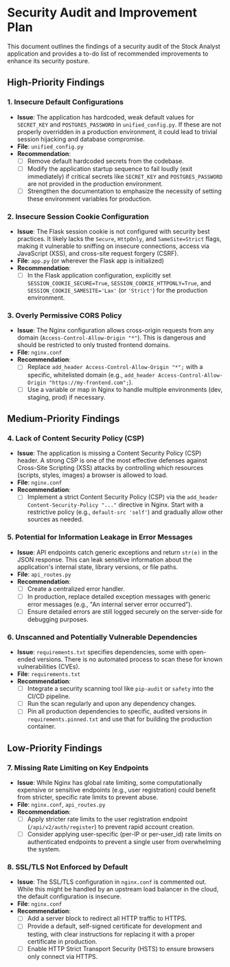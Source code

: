 # Security Audit and Improvement Plan

This document outlines the findings of a security audit of the Stock Analyst application and provides a to-do list of recommended improvements to enhance its security posture.

## High-Priority Findings

### 1. Insecure Default Configurations
- **Issue**: The application has hardcoded, weak default values for `SECRET_KEY` and `POSTGRES_PASSWORD` in `unified_config.py`. If these are not properly overridden in a production environment, it could lead to trivial session hijacking and database compromise.
- **File**: `unified_config.py`
- **Recommendation**:
    - [ ] Remove default hardcoded secrets from the codebase.
    - [ ] Modify the application startup sequence to fail loudly (exit immediately) if critical secrets like `SECRET_KEY` and `POSTGRES_PASSWORD` are not provided in the production environment.
    - [ ] Strengthen the documentation to emphasize the necessity of setting these environment variables for production.

### 2. Insecure Session Cookie Configuration
- **Issue**: The Flask session cookie is not configured with security best practices. It likely lacks the `Secure`, `HttpOnly`, and `SameSite=Strict` flags, making it vulnerable to sniffing on insecure connections, access via JavaScript (XSS), and cross-site request forgery (CSRF).
- **File**: `app.py` (or wherever the Flask app is initialized)
- **Recommendation**:
    - [ ] In the Flask application configuration, explicitly set `SESSION_COOKIE_SECURE=True`, `SESSION_COOKIE_HTTPONLY=True`, and `SESSION_COOKIE_SAMESITE='Lax'` (or `'Strict'`) for the production environment.

### 3. Overly Permissive CORS Policy
- **Issue**: The Nginx configuration allows cross-origin requests from any domain (`Access-Control-Allow-Origin "*"`). This is dangerous and should be restricted to only trusted frontend domains.
- **File**: `nginx.conf`
- **Recommendation**:
    - [ ] Replace `add_header Access-Control-Allow-Origin "*";` with a specific, whitelisted domain (e.g., `add_header Access-Control-Allow-Origin "https://my-frontend.com";`).
    - [ ] Use a variable or map in Nginx to handle multiple environments (dev, staging, prod) if necessary.

## Medium-Priority Findings

### 4. Lack of Content Security Policy (CSP)
- **Issue**: The application is missing a Content Security Policy (CSP) header. A strong CSP is one of the most effective defenses against Cross-Site Scripting (XSS) attacks by controlling which resources (scripts, styles, images) a browser is allowed to load.
- **File**: `nginx.conf`
- **Recommendation**:
    - [ ] Implement a strict Content Security Policy (CSP) via the `add_header Content-Security-Policy "..."` directive in Nginx. Start with a restrictive policy (e.g., `default-src 'self'`) and gradually allow other sources as needed.

### 5. Potential for Information Leakage in Error Messages
- **Issue**: API endpoints catch generic exceptions and return `str(e)` in the JSON response. This can leak sensitive information about the application's internal state, library versions, or file paths.
- **File**: `api_routes.py`
- **Recommendation**:
    - [ ] Create a centralized error handler.
    - [ ] In production, replace detailed exception messages with generic error messages (e.g., "An internal server error occurred").
    - [ ] Ensure detailed errors are still logged securely on the server-side for debugging purposes.

### 6. Unscanned and Potentially Vulnerable Dependencies
- **Issue**: `requirements.txt` specifies dependencies, some with open-ended versions. There is no automated process to scan these for known vulnerabilities (CVEs).
- **File**: `requirements.txt`
- **Recommendation**:
    - [ ] Integrate a security scanning tool like `pip-audit` or `safety` into the CI/CD pipeline.
    - [ ] Run the scan regularly and upon any dependency changes.
    - [ ] Pin all production dependencies to specific, audited versions in `requirements.pinned.txt` and use that for building the production container.

## Low-Priority Findings

### 7. Missing Rate Limiting on Key Endpoints
- **Issue**: While Nginx has global rate limiting, some computationally expensive or sensitive endpoints (e.g., user registration) could benefit from stricter, specific rate limits to prevent abuse.
- **File**: `nginx.conf`, `api_routes.py`
- **Recommendation**:
    - [ ] Apply stricter rate limits to the user registration endpoint (`/api/v2/auth/register`) to prevent rapid account creation.
    - [ ] Consider applying user-specific (per-IP or per-user_id) rate limits on authenticated endpoints to prevent a single user from overwhelming the system.

### 8. SSL/TLS Not Enforced by Default
- **Issue**: The SSL/TLS configuration in `nginx.conf` is commented out. While this might be handled by an upstream load balancer in the cloud, the default configuration is insecure.
- **File**: `nginx.conf`
- **Recommendation**:
    - [ ] Add a server block to redirect all HTTP traffic to HTTPS.
    - [ ] Provide a default, self-signed certificate for development and testing, with clear instructions for replacing it with a proper certificate in production.
    - [ ] Enable HTTP Strict Transport Security (HSTS) to ensure browsers only connect via HTTPS.
